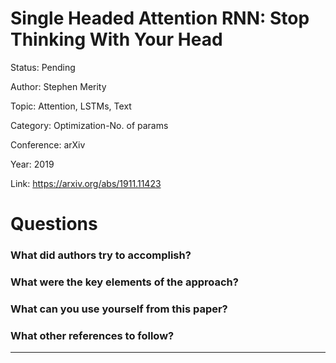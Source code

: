 # Single Headed Attention RNN: Stop Thinking With Your Head
Status: Pending

Author: Stephen Merity

Topic: Attention, LSTMs, Text 

Category: Optimization-No. of params

Conference: arXiv

Year: 2019

Link: https://arxiv.org/abs/1911.11423

# Questions

### What did authors try to accomplish?

### What were the key elements of the approach?

### What can you use yourself from this paper?

### What other references to follow?

---